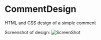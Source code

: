 # CommentDesign
HTML and CSS design of a simple comment

Screenshot of design: ![ScreenShot](http://i.imgur.com/gRphLJS.png)
